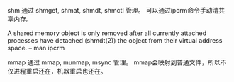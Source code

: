 shm
通过 shmget, shmat, shmdt, shmctl 管理。
可以通过ipcrm命令手动清共享内存。

A shared memory object is only removed after all currently attached processes have detached (shmdt(2)) the object from their virtual address space. – man ipcrm

mmap
通过 mmap, munmap, msync 管理。
mmap会映射到普通文件，所以不仅进程重启还在，机器重启也还在。
